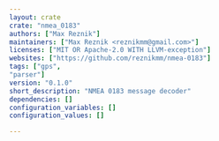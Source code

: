 ```yaml
---
layout: crate
crate: "nmea_0183"
authors: ["Max Reznik"]
maintainers: ["Max Reznik <reznikmm@gmail.com>"]
licenses: ["MIT OR Apache-2.0 WITH LLVM-exception"]
websites: ["https://github.com/reznikmm/nmea-0183"]
tags: ["gps",
"parser"]
version: "0.1.0"
short_description: "NMEA 0183 message decoder"
dependencies: []
configuration_variables: []
configuration_values: []

---
```



